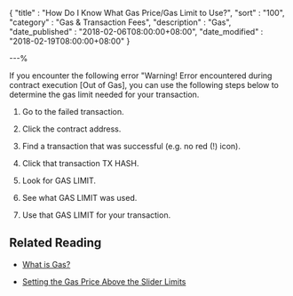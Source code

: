 {
"title"          : "How Do I Know What Gas Price/Gas Limit to Use?",
"sort"           : "100",
"category"       : "Gas & Transaction Fees",
"description"    : "Gas",
"date_published" : "2018-02-06T08:00:00+08:00",
"date_modified"  : "2018-02-19T08:00:00+08:00"
}

---%

If you encounter the following error "Warning! Error encountered during contract execution [Out of Gas], you can use the following steps below to determine the gas limit needed for your transaction.


1. Go to the failed transaction.

2. Click the contract address.

3. Find a transaction that was successful (e.g. no red (!) icon).

4. Click that transaction TX HASH.

5. Look for GAS LIMIT.

6. See what GAS LIMIT was used.

7. Use that GAS LIMIT for your transaction.


## Related Reading

* [What is Gas?](https://support.ethereumcommonwealth.io/gas/what-is-gas-ethereum.html)

* [Setting the Gas Price Above the Slider Limits](https://support.ethereumcommonwealth.io/gas/how-to-set-gas-price-above-limits.html)
